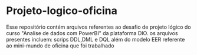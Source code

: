 # Projeto-logico-oficina
Esse repositório contém arquivos referentes ao desafio de projeto lógico do curso "Analise de dados com PowerBI" da plataforma DIO. os arquivos presentes incluem: scrips DDL,DML e DQL além do modelo EER referente ao mini-mundo de oficina que foi trabalhado
